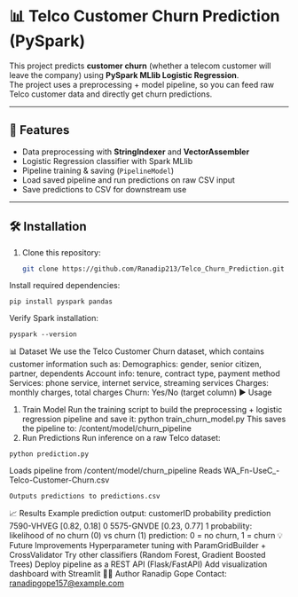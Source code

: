 # 📊 Telco Customer Churn Prediction (PySpark)

This project predicts **customer churn** (whether a telecom customer will leave the company) using **PySpark MLlib Logistic Regression**.  
The project uses a preprocessing + model pipeline, so you can feed raw Telco customer data and directly get churn predictions.

---

## 🚀 Features
- Data preprocessing with **StringIndexer** and **VectorAssembler**
- Logistic Regression classifier with Spark MLlib
- Pipeline training & saving (`PipelineModel`)
- Load saved pipeline and run predictions on raw CSV input
- Save predictions to CSV for downstream use

---


## 🛠 Installation

1. Clone this repository:
   ```bash
   git clone https://github.com/Ranadip213/Telco_Churn_Prediction.git
   
Install required dependencies:
```
pip install pyspark pandas
```
Verify Spark installation:
```
pyspark --version
```
📊 Dataset
We use the Telco Customer Churn dataset, which contains customer information such as:
Demographics: gender, senior citizen, partner, dependents
Account info: tenure, contract type, payment method
Services: phone service, internet service, streaming services
Charges: monthly charges, total charges
Churn: Yes/No (target column)
▶️ Usage
1. Train Model
Run the training script to build the preprocessing + logistic regression pipeline and save it:
python train_churn_model.py
This saves the pipeline to:
/content/model/churn_pipeline
2. Run Predictions
Run inference on a raw Telco dataset:
```
python prediction.py
```
Loads pipeline from /content/model/churn_pipeline
Reads WA_Fn-UseC_-Telco-Customer-Churn.csv
```
Outputs predictions to predictions.csv
```
📈 Results
Example prediction output:
customerID	probability	prediction
7590-VHVEG	[0.82, 0.18]	0
5575-GNVDE	[0.23, 0.77]	1
probability: likelihood of no churn (0) vs churn (1)
prediction: 0 = no churn, 1 = churn
💡 Future Improvements
Hyperparameter tuning with ParamGridBuilder + CrossValidator
Try other classifiers (Random Forest, Gradient Boosted Trees)
Deploy pipeline as a REST API (Flask/FastAPI)
Add visualization dashboard with Streamlit
👨‍💻 Author
Ranadip Gope
Contact: ranadipgope157@example.com
